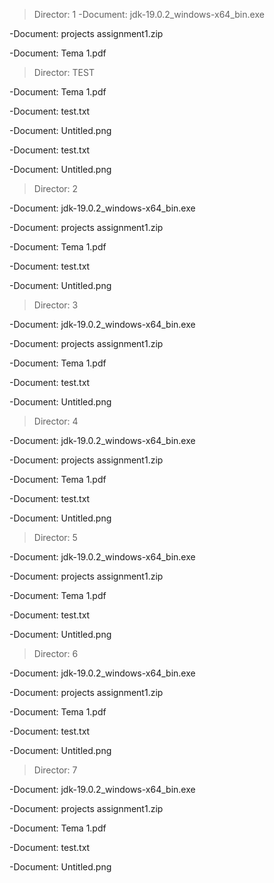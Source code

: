 >Director: 1
  -Document: jdk-19.0.2_windows-x64_bin.exe

  -Document: projects assignment1.zip
  
  -Document: Tema 1.pdf
  
  >Director: TEST
  
  -Document: Tema 1.pdf
  
  -Document: test.txt
  
  -Document: Untitled.png
  
  -Document: test.txt
  
  -Document: Untitled.png

>Director: 2

-Document: jdk-19.0.2_windows-x64_bin.exe
 
  -Document: projects assignment1.zip
  
  -Document: Tema 1.pdf
  
  -Document: test.txt
  
  -Document: Untitled.png

>Director: 3

  -Document: jdk-19.0.2_windows-x64_bin.exe
  
  -Document: projects assignment1.zip
  
  -Document: Tema 1.pdf
  
  -Document: test.txt
  
  -Document: Untitled.png

>Director: 4

  -Document: jdk-19.0.2_windows-x64_bin.exe
  
  -Document: projects assignment1.zip
  
  -Document: Tema 1.pdf
  
  -Document: test.txt
  
  -Document: Untitled.png

>Director: 5

  -Document: jdk-19.0.2_windows-x64_bin.exe
  
  -Document: projects assignment1.zip
  
  -Document: Tema 1.pdf
  
  
  -Document: test.txt
  
  -Document: Untitled.png

>Director: 6

  -Document: jdk-19.0.2_windows-x64_bin.exe
  
  -Document: projects assignment1.zip
  
  -Document: Tema 1.pdf
  
  -Document: test.txt
  
  -Document: Untitled.png

>Director: 7

  -Document: jdk-19.0.2_windows-x64_bin.exe
  
  -Document: projects assignment1.zip
  
  -Document: Tema 1.pdf
  
  -Document: test.txt
  
  -Document: Untitled.png

